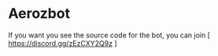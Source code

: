 # Aerozbot
If you want you see the source code for the bot, you can join 
[ https://discord.gg/zEzCXY2Q9z ]
